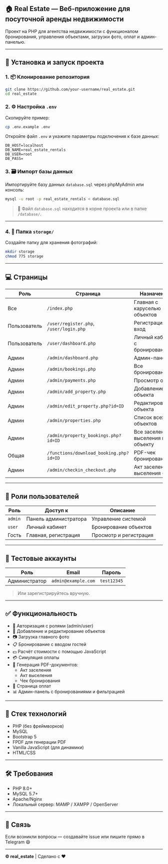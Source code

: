 ## 🏠 Real Estate — Веб-приложение для посуточной аренды недвижимости

Проект на PHP для агентства недвижимости с функционалом бронирования, управления объектами, загрузки фото, оплат и админ-панелью.

---

## 🚀 Установка и запуск проекта

### 1. 📦 Клонирование репозитория

```bash
git clone https://github.com/your-username/real_estate.git
cd real_estate
```

### 2. ⚙️ Настройка `.env`

Скопируйте пример:

```bash
cp .env.example .env
```

Откройте файл `.env` и укажите параметры подключения к базе данных:

```
DB_HOST=localhost
DB_NAME=real_estate_rentals
DB_USER=root
DB_PASS=
```

### 3. 🗃 Импорт базы данных

Импортируйте базу данных `database.sql` через phpMyAdmin или консоль:

```bash
mysql -u root -p real_estate_rentals < database.sql
```

> 📁 Файл `database.sql` находится в корне проекта или в папке `/database/`.

---

### 4. 📁 Папка `storage/`

Создайте папку для хранения фотографий:

```bash
mkdir storage
chmod 775 storage
```

---

## 💻 Страницы

| Роль         | Страница                              | Назначение                       |
|--------------|----------------------------------------|----------------------------------|
| Все          | `/index.php`                           | Главная с каруселью объектов     |
| Пользователь | `/user/register.php`, `/user/login.php`| Регистрация и вход               |
| Пользователь | `/user/dashboard.php`                  | Личный кабинет с бронированиями |
| Админ        | `/admin/dashboard.php`                 | Админ-панель                     |
| Админ        | `/admin/bookings.php`                  | Все бронирования                 |
| Админ        | `/admin/payments.php`                  | Просмотр оплат                   |
| Админ        | `/admin/add_property.php`              | Добавление объекта               |
| Админ        | `/admin/edit_property.php?id=ID`       | Редактирование объекта           |
| Админ        | `/admin/properties.php`                | Список всех объектов             |
| Админ        | `/admin/property_bookings.php?id=ID`   | Все заселения/выселения по объекту |
| Общая        | `/functions/download_booking.php?id=ID`| PDF-чек бронирования             |
| Админ        | `/admin/checkin_checkout.php`          | Акт заселения / выселения (PDF) |

---

## 👤 Роли пользователей

| Роль        | Доступ к            | Описание                     |
|-------------|---------------------|------------------------------|
| `admin`     | Панель администратора| Управление системой          |
| `user`      | Личный кабинет       | Бронирование объектов        |
| Гость       | Главная, регистрация | Просмотр и регистрация       |

---

## 🔑 Тестовые аккаунты

| Роль          | Email               | Пароль      |
|---------------|---------------------|-------------|
| Администратор | `admin@example.com` | `test12345` |

> Или зарегистрируйтесь вручную.

---

## ✅ Функциональность

- 🔐 Авторизация с ролями (admin/user)
- 🏡 Добавление и редактирование объектов
- 📷 Загрузка главного фото
- 📋 Бронирование с вводом гостей
- 💵 Расчёт стоимости с помощью JavaScript
- 💳 Симуляция оплаты
- 📄 Генерация PDF-документов:
    - Акт заселения
    - Акт выселения
    - Чек бронирования
- 🧾 Страница оплат
- 📊 Админ-панель с бронированиями и фильтрацией

---

## 📎 Стек технологий

- PHP (без фреймворков)
- MySQL
- Bootstrap 5
- FPDF для генерации PDF
- Vanilla JavaScript (для динамики)
- HTML/CSS

---

## 🛠 Требования

- PHP 8.0+
- MySQL 5.7+
- Apache/Nginx
- Локальный сервер: MAMP / XAMPP / OpenServer

---

## 📩 Связь

Если возникли вопросы — создавайте issue или пишите прямо в Telegram 😄

---

**© real_estate** | Сделано с ❤️
